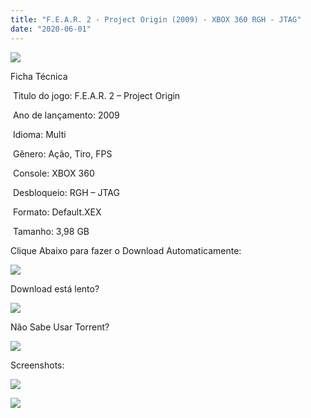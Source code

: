 ```yaml
---
title: "F.E.A.R. 2 - Project Origin (2009) - XBOX 360 RGH - JTAG"
date: "2020-06-01"
---
```


![](https://1.bp.blogspot.com/-bfXMoJfcJEc/XtRWNIv0KVI/AAAAAAAAIYM/LpWkCqdeOqctMNuNo2o53dpzNQviVs11wCK4BGAsYHg/s320/Screenshot_2.png)

Ficha Técnica

 Titulo do jogo: F.E.A.R. 2 – Project Origin

 Ano de lançamento: 2009

 Idioma: Multi 

 Gênero: Ação, Tiro, FPS

 Console: XBOX 360

 Desbloqueio: RGH – JTAG

 Formato: Default.XEX

 Tamanho: 3,98 GB

Clique Abaixo para fazer o Download Automaticamente:

[![](https://1.bp.blogspot.com/-eNerQjlxWXg/Xsyoy1YwxPI/AAAAAAAAG8o/qs-0XGNQDR4jSn0uGinE3EzKZZ6GoZnEACPcBGAYYCw/s1600/LINK1.png)](https://zee.gl/gV4oXKQw)

Download está lento? 

[![](https://1.bp.blogspot.com/-QBDuGFKyRJI/XsypYtiebuI/AAAAAAAAG8w/2RjkhEnbyOwqZwiSxt3jP8uux5MWubGIACLcBGAsYHQ/s1600/LINK3.png)](https://ultragames-torrents.blogspot.com/2020/05/como-acelerar-torrents.html)

Não Sabe Usar Torrent?

[![](https://1.bp.blogspot.com/-z801RGeeaF0/XsypYEdLUrI/AAAAAAAAG8s/Mg8nVcYZpQox_qkNZQ6YLcR9F0FWCX6FwCPcBGAYYCw/s1600/LINK2.png)](https://ultragames-torrents.blogspot.com/2020/04/como-baixar-jogos-com-o-utorrent.html)

Screenshots:

[![](https://1.bp.blogspot.com/-75vkOZspH2Y/XtRWMsUimGI/AAAAAAAAIYI/MjqF-ftHz6o0JqNRnZYpNbCn6oVWb06QACK4BGAsYHg/w400-h225/maxresdefault.jpg)](https://1.bp.blogspot.com/-75vkOZspH2Y/XtRWMsUimGI/AAAAAAAAIYI/MjqF-ftHz6o0JqNRnZYpNbCn6oVWb06QACK4BGAsYHg/maxresdefault.jpg)

![](https://1.bp.blogspot.com/-nWVQ93ZWJFI/XtRWL1vwLII/AAAAAAAAIYE/8auuPbflgZ8H-Mz-UnGwGXN2nTruvpljwCK4BGAsYHg/w400-h225/maxresdefault{df0b4067d4cf89da3ca8e6c7a68e90e99b01985f87ec33497998002e9f13b411}2B{df0b4067d4cf89da3ca8e6c7a68e90e99b01985f87ec33497998002e9f13b411}25281{df0b4067d4cf89da3ca8e6c7a68e90e99b01985f87ec33497998002e9f13b411}2529.jpg)
